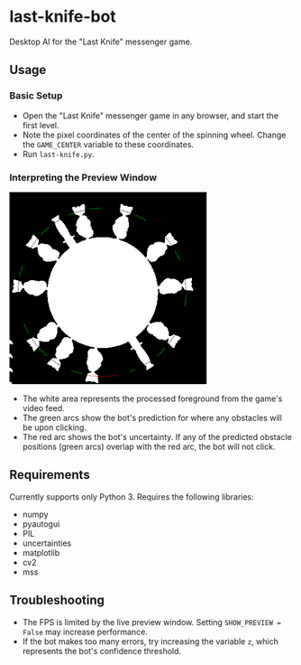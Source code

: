 # last-knife-bot
Desktop AI for the "Last Knife" messenger game.

## Usage
### Basic Setup
* Open the "Last Knife" messenger game in any browser,
and start the first level.
* Note the pixel coordinates of the center of the spinning wheel.
  Change the `GAME_CENTER` variable to these coordinates.
* Run `last-knife.py`.

### Interpreting the Preview Window
![Screenshot of bot during gameplay.](https://raw.githubusercontent.com/wgxli/last-knife-bot/master/screenshot.png)
* The white area represents the processed foreground from the game's video feed.
* The green arcs show the bot's prediction for where any obstacles will be
  upon clicking.
* The red arc shows the bot's uncertainty.
  If any of the predicted obstacle positions (green arcs) overlap with
  the red arc, the bot will not click.

## Requirements
Currently supports only Python 3.
Requires the following libraries:
* numpy
* pyautogui
* PIL
* uncertainties
* matplotlib
* cv2
* mss

## Troubleshooting
* The FPS is limited by the live preview window.
  Setting `SHOW_PREVIEW = False` may increase performance.
* If the bot makes too many errors, try increasing the variable `z`,
  which represents the bot's confidence threshold.
